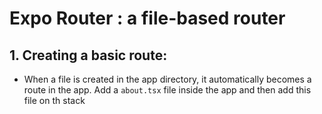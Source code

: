 # Expo Router : a file-based router

## 1. Creating a basic route:

- When a file is created in the app directory, it automatically becomes a route in the app. Add a `about.tsx` file inside the app and then add this file on th stack

